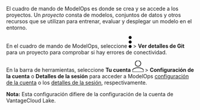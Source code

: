 El cuadro de mando de ModelOps es donde se crea y se accede a los proyectos. Un *proyecto* consta de modelos, conjuntos de datos y otros recursos que se utilizan para entrenar, evaluar y desplegar un modelo en el entorno.

En el cuadro de mando de ModelOps, seleccione ![kebab menu](Images/zsz1597101912145.svg) \> **Ver detalles de Git** para un proyecto para comprobar si hay errores de conectividad.

En la barra de herramientas, seleccione **Tu cuenta** ![Person icon](Images/mci1652327190262.svg) \> **Configuración de la cuenta** o **Detalles de la sesión** para acceder a ModelOps [configuración de la cuenta](jue1725407850414.md) o los [detalles de la sesión](xfm1725407885906.md), respectivamente.

**Nota:** Esta configuración difiere de la configuración de la cuenta de VantageCloud Lake.
